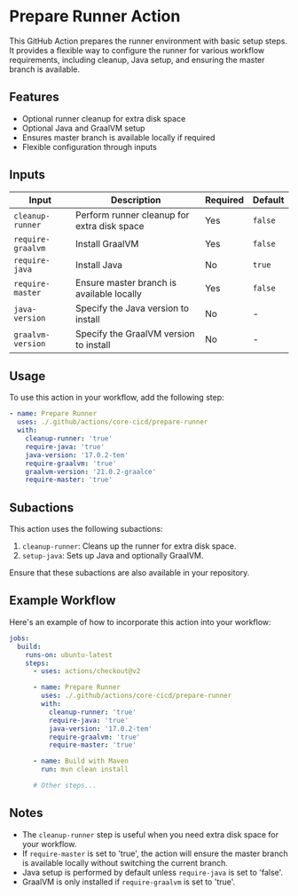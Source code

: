 # Prepare Runner Action

This GitHub Action prepares the runner environment with basic setup steps. It provides a flexible way to configure the runner for various workflow requirements, including cleanup, Java setup, and ensuring the master branch is available.

## Features

- Optional runner cleanup for extra disk space
- Optional Java and GraalVM setup
- Ensures master branch is available locally if required
- Flexible configuration through inputs

## Inputs

| Input | Description | Required | Default |
|-------|-------------|----------|---------|
| `cleanup-runner` | Perform runner cleanup for extra disk space | Yes | `false` |
| `require-graalvm` | Install GraalVM | Yes | `false` |
| `require-java` | Install Java | No | `true` |
| `require-master` | Ensure master branch is available locally | Yes | `false` |
| `java-version` | Specify the Java version to install | No | - |
| `graalvm-version` | Specify the GraalVM version to install | No | - |

## Usage

To use this action in your workflow, add the following step:

```yaml
- name: Prepare Runner
  uses: ./.github/actions/core-cicd/prepare-runner
  with:
    cleanup-runner: 'true'
    require-java: 'true'
    java-version: '17.0.2-tem'
    require-graalvm: 'true'
    graalvm-version: '21.0.2-graalce'
    require-master: 'true'
```


## Subactions

This action uses the following subactions:

1. `cleanup-runner`: Cleans up the runner for extra disk space.
2. `setup-java`: Sets up Java and optionally GraalVM.

Ensure that these subactions are also available in your repository.

## Example Workflow

Here's an example of how to incorporate this action into your workflow:

```yaml
jobs:
  build:
    runs-on: ubuntu-latest
    steps:
      - uses: actions/checkout@v2

      - name: Prepare Runner
        uses: ./.github/actions/core-cicd/prepare-runner
        with:
          cleanup-runner: 'true'
          require-java: 'true'
          java-version: '17.0.2-tem'
          require-graalvm: 'true'
          require-master: 'true'

      - name: Build with Maven
        run: mvn clean install

      # Other steps...
```

## Notes

- The `cleanup-runner` step is useful when you need extra disk space for your workflow.
- If `require-master` is set to 'true', the action will ensure the master branch is available locally without switching the current branch.
- Java setup is performed by default unless `require-java` is set to 'false'.
- GraalVM is only installed if `require-graalvm` is set to 'true'.
